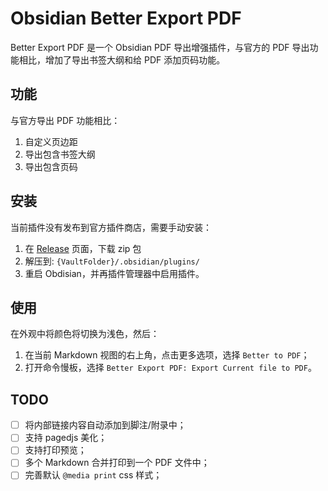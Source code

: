 # Obsidian Better Export PDF

Better Export PDF 是一个 Obsidian PDF 导出增强插件，与官方的 PDF 导出功能相比，增加了导出书签大纲和给 PDF 添加页码功能。

## 功能

与官方导出 PDF 功能相比：

1. 自定义页边距
2. 导出包含书签大纲
3. 导出包含页码

## 安装

当前插件没有发布到官方插件商店，需要手动安装：

1. 在 [Release](https://github.com/l1xnan/obsidian-better-export-pdf/releases) 页面，下载 zip 包
2. 解压到: `{VaultFolder}/.obsidian/plugins/`
3. 重启 Obdisian，并再插件管理器中启用插件。

## 使用

在外观中将颜色将切换为浅色，然后：

1. 在当前 Markdown 视图的右上角，点击更多选项，选择 `Better to PDF`；
2. 打开命令慢板，选择 `Better Export PDF: Export Current file to PDF`。

## TODO

- [ ] 将内部链接内容自动添加到脚注/附录中；
- [ ] 支持 pagedjs 美化；
- [ ] 支持打印预览；
- [ ] 多个 Markdown 合并打印到一个 PDF 文件中；
- [ ] 完善默认 `@media print` css 样式；

